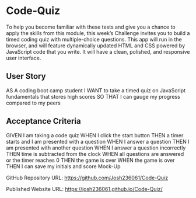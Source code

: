 # Code-Quiz

To help you become familiar with these tests and give you a chance to apply the skills from this module, this week’s Challenge invites you to build a timed coding quiz with multiple-choice questions. 
This app will run in the browser, and will feature dynamically updated HTML and CSS powered by JavaScript code that you write. 
It will have a clean, polished, and responsive user interface.

## User Story
AS A coding boot camp student
I WANT to take a timed quiz on JavaScript fundamentals that stores high scores
SO THAT I can gauge my progress compared to my peers

## Acceptance Criteria
GIVEN I am taking a code quiz
WHEN I click the start button
THEN a timer starts and I am presented with a question
WHEN I answer a question
THEN I am presented with another question
WHEN I answer a question incorrectly
THEN time is subtracted from the clock
WHEN all questions are answered or the timer reaches 0
THEN the game is over
WHEN the game is over
THEN I can save my initials and score
Mock-Up

GitHub Repository URL: https://github.com/Josh236061/Code-Quiz

Published Website URL: https://josh236061.github.io/Code-Quiz/
